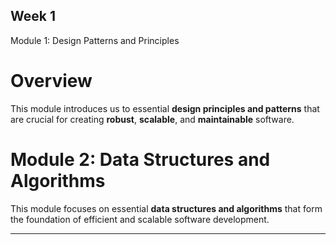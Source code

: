 ## Week 1  
Module 1: Design Patterns and Principles
# Overview
This module introduces us to essential **design principles and patterns** that are crucial for creating **robust**, **scalable**, and **maintainable** software.
# Module 2: Data Structures and Algorithms
This module focuses on essential **data structures and algorithms** that form the foundation of efficient and scalable software development.

---

